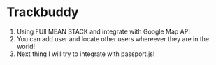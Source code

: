 # Trackbuddy

1. Using FUll MEAN STACK and integrate with Google Map API
2. You can add user and locate other users whereever they are in the world!
3. Next thing I will try to integrate with passport.js!
